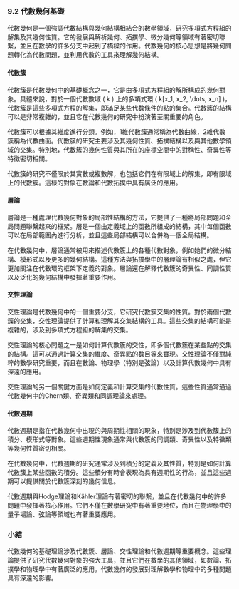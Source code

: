### 9.2 代數幾何基礎

代數幾何是一個強調代數結構與幾何結構相結合的數學領域，研究多項式方程組的解集及其幾何性質。它的發展與解析幾何、拓撲學、微分幾何等領域有著密切聯繫，並且在數學的許多分支中起到了橋樑的作用。代數幾何的核心思想是將幾何問題轉化為代數問題，並利用代數的工具來理解幾何結構。

#### 代數簇

代數簇是代數幾何中的基礎概念之一，它是由多項式方程組的解所構成的幾何對象。具體來說，對於一個代數數域 \( k \) 上的多項式環 \( k[x_1, x_2, \dots, x_n] \)，代數簇是這些多項式方程的解集，即滿足某些代數條件的點的集合。代數簇的結構可以是非常複雜的，並且它在代數幾何的研究中扮演著至關重要的角色。

代數簇可以根據其維度進行分類。例如，1維代數簇通常稱為代數曲線，2維代數簇稱為代數曲面。代數簇的研究主要涉及其幾何性質、拓撲結構以及與其他數學領域的交集。特別地，代數簇的幾何性質與其所在的座標空間中的對稱性、奇異性等特徵密切相關。

代數簇的研究不僅限於其實數或複數解，也包括它們在有限域上的解集，即有限域上的代數簇。這樣的對象在數論和代數拓撲中具有廣泛的應用。

#### 層論

層論是一種處理代數幾何對象的局部性結構的方法，它提供了一種將局部問題和全局問題聯繫起來的框架。層是一個由定義域上的函數所組成的結構，其中每個函數可以在局部範圍內進行分析，並且這些局部結構可以合併為一個全局結構。

在代數幾何中，層論通常被用來描述代數簇上的各種代數對象，例如她們的微分結構、模形式以及更多的幾何結構。這種方法與拓撲學中的層理論有相似之處，但它更加關注在代數環的框架下定義的對象。層論還在解釋代數簇的奇異性、同調性質以及泛化的幾何結構中發揮著重要作用。

#### 交性理論

交性理論是代數幾何中的一個重要分支，它研究代數簇交集的性質。對於兩個代數簇的交集，交性理論提供了計算和理解其交集結構的工具。這些交集的結構可能是複雜的，涉及到多項式方程組的解集的交集。

交性理論的核心問題之一是如何計算代數簇的交性，即多個代數簇在某些點的交集的結構。這可以通過計算交集的維度、奇異點的數目等來實現。交性理論不僅對純粹的數學研究重要，而且在數論、物理學（特別是弦論）以及計算代數幾何中具有深遠的應用。

交性理論的另一個關鍵方面是如何定義和計算交集的代數性質。這些性質通常通過代數幾何中的Chern類、奇異類和同調理論來處理。

#### 代數週期

代數週期是指在代數幾何中出現的與周期性相關的現象，特別是涉及到代數簇上的積分、模形式等對象。這些週期性現象通常與代數簇的同調類、奇異性以及特徵類等幾何性質密切相關。

在代數幾何中，代數週期的研究通常涉及到積分的定義及其性質，特別是如何計算代數簇上某些函數的積分。這些積分有時會表現為具有週期性的行為，並且這些週期可以提供關於代數簇深刻的幾何信息。

代數週期與Hodge理論和Kähler理論有著密切的聯繫，並且在代數幾何中的許多問題中發揮著核心作用。它們不僅在數學研究中有著重要地位，而且在物理學中的量子場論、弦論等領域也有著重要應用。

### 小結

代數幾何的基礎理論涉及代數簇、層論、交性理論和代數週期等重要概念。這些理論提供了研究代數幾何對象的強大工具，並且它們在數學的其他領域，如數論、拓撲學和物理學中有著廣泛的應用。代數幾何的發展對理解數學和物理中的多種問題具有深遠的影響。